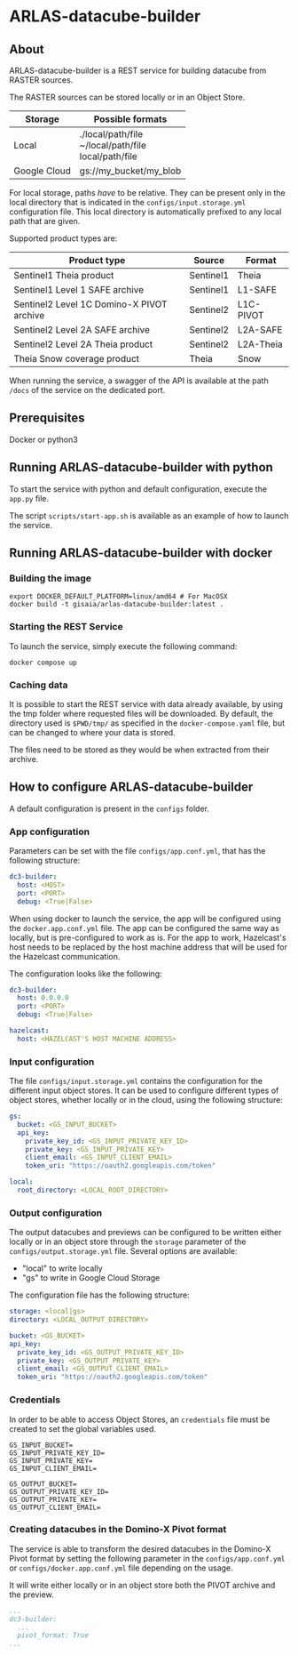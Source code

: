 # ARLAS-datacube-builder

## About

ARLAS-datacube-builder is a REST service for building datacube from RASTER sources.

The RASTER sources can be stored locally or in an Object Store.

| Storage      | Possible formats                                          |
|--------------|-----------------------------------------------------------|
| Local        | ./local/path/file<br>~/local/path/file<br>local/path/file |
| Google Cloud | gs://my_bucket/my_blob                                    |

For local storage, paths *have* to be relative.
They can be present only in the local directory that is indicated in the `configs/input.storage.yml` configuration file.
This local directory is automatically prefixed to any local path that are given.

Supported product types are:

| Product type                                | Source    | Format     |
|---------------------------------------------|-----------|------------|
| Sentinel1 Theia product                     | Sentinel1 | Theia      |
| Sentinel1 Level 1 SAFE archive              | Sentinel1 | L1-SAFE    |
| Sentinel2 Level 1C Domino-X PIVOT archive   | Sentinel2 | L1C-PIVOT  |
| Sentinel2 Level 2A SAFE archive             | Sentinel2 | L2A-SAFE   |
| Sentinel2 Level 2A Theia product            | Sentinel2 | L2A-Theia  |
| Theia Snow coverage product                 | Theia     | Snow       |

When running the service, a swagger of the API is available at the path `/docs` of the service on the dedicated port.

## Prerequisites

Docker or python3

## Running ARLAS-datacube-builder with python

To start the service with python and default configuration, execute the `app.py` file.

The script `scripts/start-app.sh` is available as an example of how to launch the service.

## Running ARLAS-datacube-builder with docker

### Building the image

```shell
export DOCKER_DEFAULT_PLATFORM=linux/amd64 # For MacOSX
docker build -t gisaia/arlas-datacube-builder:latest .
```

### Starting the REST Service

To launch the service, simply execute the following command:

```shell
docker compose up
```

### Caching data

It is possible to start the REST service with data already available, by using the tmp folder where requested files will be downloaded. By default, the directory used is `$PWD/tmp/` as specified in the `docker-compose.yaml` file, but can be changed to where your data is stored.

The files need to be stored as they would be when extracted from their archive.

## How to configure ARLAS-datacube-builder

A default configuration is present in the `configs` folder.

### App configuration

Parameters can be set with the file `configs/app.conf.yml`, that has the following structure:

```yaml
dc3-builder:
  host: <HOST>
  port: <PORT>
  debug: <True|False>
```

When using docker to launch the service, the app will be configured using the `docker.app.conf.yml` file.
The app can be configured the same way as locally, but is pre-configured to work as is.
For the app to work, Hazelcast's host needs to be replaced by the host machine address that will be used for the Hazelcast communication.

The configuration looks like the following:

```yaml
dc3-builder:
  host: 0.0.0.0
  port: <PORT>
  debug: <True|False>

hazelcast:
  host: <HAZELCAST'S HOST MACHINE ADDRESS>
```

### Input configuration

The file `configs/input.storage.yml` contains the configuration for the different input object stores. It can be used to configure different types of object stores, whether locally or in the cloud, using the following structure:

```yaml
gs:
  bucket: <GS_INPUT_BUCKET>
  api_key:
    private_key_id: <GS_INPUT_PRIVATE_KEY_ID>
    private_key: <GS_INPUT_PRIVATE_KEY>
    client_email: <GS_INPUT_CLIENT_EMAIL>
    token_uri: "https://oauth2.googleapis.com/token"

local:
  root_directory: <LOCAL_ROOT_DIRECTORY>

```

### Output configuration

The output datacubes and previews can be configured to be written either locally or in an object store through the `storage` parameter of the `configs/output.storage.yml` file. Several options are available:

- "local" to write locally
- "gs" to write in Google Cloud Storage

The configuration file has the following structure:

```yaml
storage: <local|gs>
directory: <LOCAL_OUTPUT_DIRECTORY>

bucket: <GS_BUCKET>
api_key:
  private_key_id: <GS_OUTPUT_PRIVATE_KEY_ID>
  private_key: <GS_OUTPUT_PRIVATE_KEY>
  client_email: <GS_OUTPUT_CLIENT_EMAIL>
  token_uri: "https://oauth2.googleapis.com/token"

```

### Credentials

In order to be able to access Object Stores, an `credentials` file must be created to set the global variables used.

```
GS_INPUT_BUCKET=
GS_INPUT_PRIVATE_KEY_ID=
GS_INPUT_PRIVATE_KEY=
GS_INPUT_CLIENT_EMAIL=

GS_OUTPUT_BUCKET=
GS_OUTPUT_PRIVATE_KEY_ID=
GS_OUTPUT_PRIVATE_KEY=
GS_OUTPUT_CLIENT_EMAIL=
```

### Creating datacubes in the Domino-X Pivot format

The service is able to transform the desired datacubes in the Domino-X Pivot format by setting the following parameter in the `configs/app.conf.yml` or `configs/docker.app.conf.yml` file depending on the usage.

It will write either locally or in an object store both the PIVOT archive and the preview.

```yaml
...
dc3-builder:
  ...
  pivot_format: True
...
```
